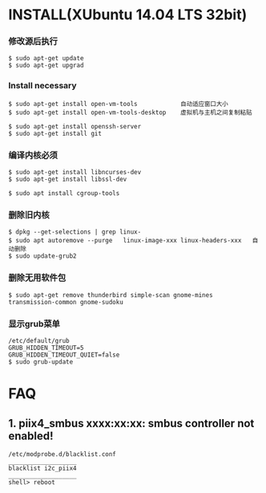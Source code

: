 # INSTALL(XUbuntu 14.04 LTS 32bit)

### 修改源后执行
    $ sudo apt-get update
    $ sudo apt-get upgrad

### Install necessary
    $ sudo apt-get install open-vm-tools            自动适应窗口大小
    $ sudo apt-get install open-vm-tools-desktop    虚拟机与主机之间复制粘贴

    $ sudo apt-get install openssh-server
    $ sudo apt-get install git    

### 编译内核必须
    $ sudo apt-get install libncurses-dev
    $ sudo apt-get install libssl-dev

    $ sudo apt install cgroup-tools

### 删除旧内核
    $ dpkg --get-selections | grep linux-
    $ sudo apt autoremove --purge   linux-image-xxx linux-headers-xxx   自动删除
    $ sudo update-grub2

### 删除无用软件包
    $ sudo apt-get remove thunderbird simple-scan gnome-mines transmission-common gnome-sudoku


### 显示grub菜单
    /etc/default/grub
    GRUB_HIDDEN_TIMEOUT=5
    GRUB_HIDDEN_TIMEOUT_QUIET=false
    $ sudo grub-update



# FAQ
## 1. piix4_smbus xxxx:xx:xx: smbus controller not enabled!
	/etc/modprobe.d/blacklist.conf   
    ___________________
	blacklist i2c_piix4      
    ___________________
	shell> reboot    
